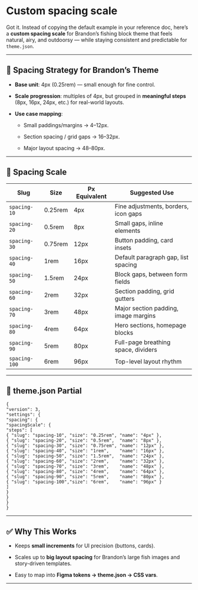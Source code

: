 # **Custom spacing scale**

Got it. Instead of copying the default example in your reference doc, here’s a **custom spacing scale** for Brandon’s fishing block theme that feels natural, airy, and outdoorsy — while staying consistent and predictable for `theme.json`.

---

## **🎣 Spacing Strategy for Brandon’s Theme**

* **Base unit**: 4px (0.25rem) — small enough for fine control.

* **Scale progression**: multiples of 4px, but grouped in **meaningful steps** (8px, 16px, 24px, etc.) for real-world layouts.

* **Use case mapping**:

  * Small paddings/margins → 4–12px.

  * Section spacing / grid gaps → 16–32px.

  * Major layout spacing → 48–80px.

---

## **📏 Spacing Scale**

| Slug | Size | Px Equivalent | Suggested Use |
| ----- | ----- | ----- | ----- |
| `spacing-10` | 0.25rem | 4px | Fine adjustments, borders, icon gaps |
| `spacing-20` | 0.5rem | 8px | Small gaps, inline elements |
| `spacing-30` | 0.75rem | 12px | Button padding, card insets |
| `spacing-40` | 1rem | 16px | Default paragraph gap, list spacing |
| `spacing-50` | 1.5rem | 24px | Block gaps, between form fields |
| `spacing-60` | 2rem | 32px | Section padding, grid gutters |
| `spacing-70` | 3rem | 48px | Major section padding, image margins |
| `spacing-80` | 4rem | 64px | Hero sections, homepage blocks |
| `spacing-90` | 5rem | 80px | Full-page breathing space, dividers |
| `spacing-100` | 6rem | 96px | Top-level layout rhythm |

---

## **📄 theme.json Partial**

`{`  
  `"version": 3,`  
  `"settings": {`  
    `"spacing": {`  
      `"spacingScale": {`  
        `"steps": [`  
          `{ "slug": "spacing-10", "size": "0.25rem", "name": "4px" },`  
          `{ "slug": "spacing-20", "size": "0.5rem",  "name": "8px" },`  
          `{ "slug": "spacing-30", "size": "0.75rem", "name": "12px" },`  
          `{ "slug": "spacing-40", "size": "1rem",    "name": "16px" },`  
          `{ "slug": "spacing-50", "size": "1.5rem",  "name": "24px" },`  
          `{ "slug": "spacing-60", "size": "2rem",    "name": "32px" },`  
          `{ "slug": "spacing-70", "size": "3rem",    "name": "48px" },`  
          `{ "slug": "spacing-80", "size": "4rem",    "name": "64px" },`  
          `{ "slug": "spacing-90", "size": "5rem",    "name": "80px" },`  
          `{ "slug": "spacing-100","size": "6rem",    "name": "96px" }`  
        `]`  
      `}`  
    `}`  
  `}`  
`}`

---

## **✅ Why This Works**

* Keeps **small increments** for UI precision (buttons, cards).

* Scales up to **big layout spacing** for Brandon’s large fish images and story-driven templates.

* Easy to map into **Figma tokens → theme.json → CSS vars**.

---


